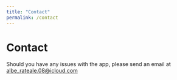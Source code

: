 ```yaml
---
title: "Contact"
permalink: /contact
---
```

# Contact
Should you have any issues with the app, please send an email at albe_rateale.08@icloud.com